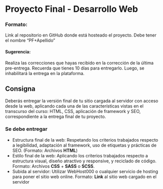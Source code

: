 # Proyecto Final - Desarrollo Web 

### Formato: 
Link al repositorio en GitHub donde está hosteado el proyecto.  Debe tener el nombre “PF+Apellido”

#### Sugerencia: 
Realiza las correcciones que hayas recibido en la corrección de la última pre-entrega.
Recuerda que tienes 10 días para entregarlo. Luego, se inhabilitará la entrega en la plataforma.

## Consigna
Deberás entregar la versión final de tu sitio cargada al servidor con acceso desde la web, aplicando cada una de las características vistas en el transcurso del curso: HTML, CSS, aplicación de framework y SEO, correspondiente a la entrega final de tu proyecto. 

### Se debe entregar
- Estructura final de la web: Respetando los criterios trabajados respecto a legibilidad, adaptación al framework, uso de etiquetas y prácticas de SEO. 
	(Formato: Archivos **HTML**)
- Estilo final de la web: Aplicando los criterios trabajados respecto a estructura visual, diseño atractivo y responsive, y reciclado de código.
	Formato: Archivos **CSS** + **SASS** o **SCSS**.
- Subida al servidor: Utilizar WebHost000 o cualquier servicio de hosting para poner el sitio web online.
	Formato:  **Link** al sitio web cargado en el servidor